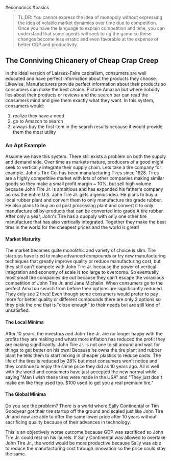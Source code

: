 #economics #basics 

>TL;DR: You cannot express the idea of monopoly without expressing the idea of volatile market dynamics over time due to competition. Once you have the language to explain competition and time, you can understand that some agents will seek to rig the game so these changes become less erratic and even favorable at the expense of better GDP and productivity.
## The Conniving Chicanery of  Cheap Crap Creep
In the ideal version of Laissez-Faire capitalism, consumers are well educated and have perfect information about the products they choose. Likewise, Manufacturers provide perfect information about their products so consumers can make the best choice. Picture Amazon but where nobody lies about their products or reviews and the search bar can read the consumers mind and give them exactly what they want. In this system, consumers would: 
1. realize they have a need 
2. go to Amazon to search
3. always buy the first item in the search results because it would provide them the most utility
### An Apt Example
Assume we have this system. There still exists a problem on both the supply and demand side. Over time as markets mature, producers of a good might seek to vertically integrate their supply chain. Lets take a tire company for example. John's Tire Co. has been manufacturing Tires since 1928. Tires are a highly competitive market with lots of other companies making similar goods so they make a small profit margin ~ 10%, but sell high volume because John Tire Jr. is ambitious and has expanded his father's company across the entire U.S. John Tire Jr. gets a genius idea. He plans to buy a local rubber plant and convert them to only manufacture tire grade rubber. He also plans to buy an oil post processing plant and convert it to only manufacture oil by-products that can be converted into grade A tire rubber. After only a year, John's Tire has a duopoly with only one other tire manufacture that has also vertically integrated. Together they make the best tires in the world for the cheapest prices and the world is great!

#### Market Maturity
The market becomes quite monolithic and variety of choice is slim. Tire startups have tried to make advanced compounds or try new manufacturing techniques that greatly improve quality or reduce manufacturing cost, but they still can't compete with John Tire Jr. because the power of vertical integration and economy of scale is too large to overcome. So eventually most small tire companies die out because they can't escape the voracious competition of John Tire Jr. and Jane Michelin. When consumers go to the perfect Amazon search from before their options are significantly reduced. They only see 2 tires! Even though some consumers would prefer to pay more for better quality or different compounds there are only 2 options so they pick the one that is "close enough" to their needs but are still kind of unsatisfied. 

#### The Local Minima
After 10 years, the investors and John Tire Jr. are no longer happy with the profits they are making and whats more inflation has reduced the profit they are making significantly. John Tire Jr. is not one to sit around and wait for things to get better on his own! Because he owns the tire plant and rubber plant he tells them to start mixing in cheaper plastics to reduce costs. The life of the tires is reduced by 28% but most consumers won't notice and they continue to enjoy the same price they did as 10 years ago. All is well with the world and consumers have just accepted the new normal while saying "Man I wish these tires were made in the USA" and "They just don't make em like they used too. $100 used to get you a real premium tire."
#### The Global Minima
Do you see the problem? There is a world where Sally Continental or Tim Goodyear got their tire startup off the ground and scaled just like John Tire Jr. and now are able to offer the same lower price after 10 years without sacrificing quality because of their advances in technology.

This is an objectively worse outcome because GDP was sacrificed so John Tire Jr. could rest on his laurels. If Sally Continental was allowed to overtake John Tire Jr., the world would be more productive because Sally was able to reduce the manufacturing cost through innovation so the price could stay the same.


